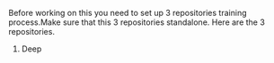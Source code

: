 
Before working on this you need to set up 3 repositories training process.Make sure that this 3 repositories standalone.
Here are the 3 repositories. 
1. Deep
